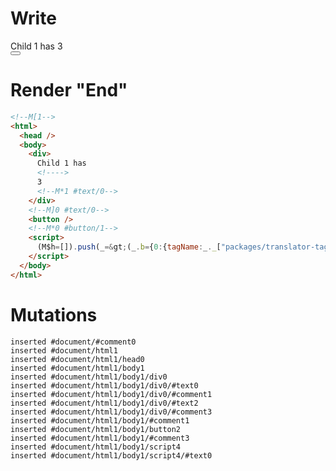 # Write
  <!M[1><div>Child 1 has <!>3<!M*1 #text/0></div><!M]0 #text/0><button></button><!M*0 #button/1><script>(M$h=[]).push(_=>(_.b={0:{tagName:_._["packages/translator-tags/src/__tests__/fixtures/dynamic-tag-custom-tags/components/child1.marko"],val:3,"#text/0!":_.a={},"#text/0(":_._["packages/translator-tags/src/__tests__/fixtures/dynamic-tag-custom-tags/components/child1.marko"]},1:_.a}),[0,"packages/translator-tags/src/__tests__/fixtures/dynamic-tag-custom-tags/template.marko_0_tagName",])</script>


# Render "End"
```html
<!--M[1-->
<html>
  <head />
  <body>
    <div>
      Child 1 has 
      <!---->
      3
      <!--M*1 #text/0-->
    </div>
    <!--M]0 #text/0-->
    <button />
    <!--M*0 #button/1-->
    <script>
      (M$h=[]).push(_=&gt;(_.b={0:{tagName:_._["packages/translator-tags/src/__tests__/fixtures/dynamic-tag-custom-tags/components/child1.marko"],val:3,"#text/0!":_.a={},"#text/0(":_._["packages/translator-tags/src/__tests__/fixtures/dynamic-tag-custom-tags/components/child1.marko"]},1:_.a}),[0,"packages/translator-tags/src/__tests__/fixtures/dynamic-tag-custom-tags/template.marko_0_tagName",])
    </script>
  </body>
</html>
```

# Mutations
```
inserted #document/#comment0
inserted #document/html1
inserted #document/html1/head0
inserted #document/html1/body1
inserted #document/html1/body1/div0
inserted #document/html1/body1/div0/#text0
inserted #document/html1/body1/div0/#comment1
inserted #document/html1/body1/div0/#text2
inserted #document/html1/body1/div0/#comment3
inserted #document/html1/body1/#comment1
inserted #document/html1/body1/button2
inserted #document/html1/body1/#comment3
inserted #document/html1/body1/script4
inserted #document/html1/body1/script4/#text0
```